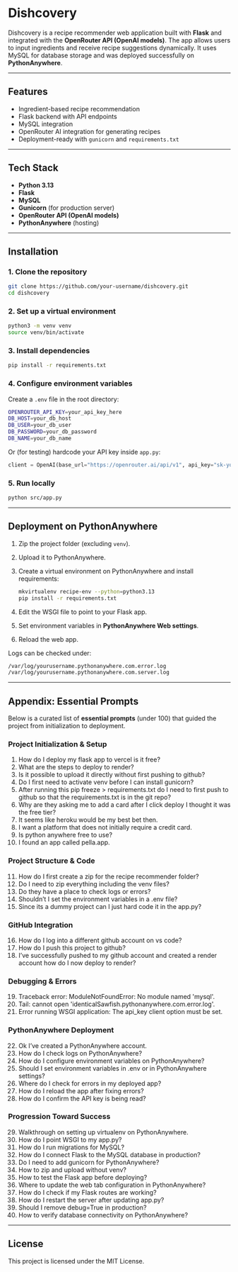 # Dishcovery

Dishcovery is a recipe recommender web application built with **Flask** and integrated with the **OpenRouter API (OpenAI models)**. The app allows users to input ingredients and receive recipe suggestions dynamically. It uses MySQL for database storage and was deployed successfully on **PythonAnywhere**.

---

## Features

* Ingredient-based recipe recommendation
* Flask backend with API endpoints
* MySQL integration
* OpenRouter AI integration for generating recipes
* Deployment-ready with `gunicorn` and `requirements.txt`

---

## Tech Stack

* **Python 3.13**
* **Flask**
* **MySQL**
* **Gunicorn** (for production server)
* **OpenRouter API (OpenAI models)**
* **PythonAnywhere** (hosting)

---

## Installation

### 1. Clone the repository

```bash
git clone https://github.com/your-username/dishcovery.git
cd dishcovery
```

### 2. Set up a virtual environment

```bash
python3 -m venv venv
source venv/bin/activate
```

### 3. Install dependencies

```bash
pip install -r requirements.txt
```

### 4. Configure environment variables

Create a `.env` file in the root directory:

```bash
OPENROUTER_API_KEY=your_api_key_here
DB_HOST=your_db_host
DB_USER=your_db_user
DB_PASSWORD=your_db_password
DB_NAME=your_db_name
```

Or (for testing) hardcode your API key inside `app.py`:

```python
client = OpenAI(base_url="https://openrouter.ai/api/v1", api_key="sk-your_api_key")
```

### 5. Run locally

```bash
python src/app.py
```

---

## Deployment on PythonAnywhere

1. Zip the project folder (excluding `venv`).
2. Upload it to PythonAnywhere.
3. Create a virtual environment on PythonAnywhere and install requirements:

   ```bash
   mkvirtualenv recipe-env --python=python3.13
   pip install -r requirements.txt
   ```
4. Edit the WSGI file to point to your Flask app.
5. Set environment variables in **PythonAnywhere Web settings**.
6. Reload the web app.

Logs can be checked under:

```bash
/var/log/yourusername.pythonanywhere.com.error.log
/var/log/yourusername.pythonanywhere.com.server.log
```

---

## Appendix: Essential Prompts

Below is a curated list of **essential prompts** (under 100) that guided the project from initialization to deployment.

### Project Initialization & Setup

1. How do I deploy my flask app to vercel is it free?
2. What are the steps to deploy to render?
3. Is it possible to upload it directly without first pushing to github?
4. Do I first need to activate venv before I can install gunicorn?
5. After running this pip freeze > requirements.txt do I need to first push to github so that the requirements.txt is in the git repo?
6. Why are they asking me to add a card after I click deploy I thought it was the free tier?
7. It seems like heroku would be my best bet then.
8. I want a platform that does not initially require a credit card.
9. Is python anywhere free to use?
10. I found an app called pella.app.

### Project Structure & Code

11. How do I first create a zip for the recipe recommender folder?
12. Do I need to zip everything including the venv files?
13. Do they have a place to check logs or errors?
14. Shouldn’t I set the environment variables in a .env file?
15. Since its a dummy project can I just hard code it in the app.py?

### GitHub Integration

16. How do I log into a different github account on vs code?
17. How do I push this project to github?
18. I’ve successfully pushed to my github account and created a render account how do I now deploy to render?

### Debugging & Errors

19. Traceback error: ModuleNotFoundError: No module named 'mysql'.
20. Tail: cannot open 'identicalSawfish.pythonanywhere.com.error.log'.
21. Error running WSGI application: The api\_key client option must be set.

### PythonAnywhere Deployment

22. Ok I’ve created a PythonAnywhere account.
23. How do I check logs on PythonAnywhere?
24. How do I configure environment variables on PythonAnywhere?
25. Should I set environment variables in .env or in PythonAnywhere settings?
26. Where do I check for errors in my deployed app?
27. How do I reload the app after fixing errors?
28. How do I confirm the API key is being read?

### Progression Toward Success

29. Walkthrough on setting up virtualenv on PythonAnywhere.
30. How do I point WSGI to my app.py?
31. How do I run migrations for MySQL?
32. How do I connect Flask to the MySQL database in production?
33. Do I need to add gunicorn for PythonAnywhere?
34. How to zip and upload without venv?
35. How to test the Flask app before deploying?
36. Where to update the web tab configuration in PythonAnywhere?
37. How do I check if my Flask routes are working?
38. How do I restart the server after updating app.py?
39. Should I remove debug=True in production?
40. How to verify database connectivity on PythonAnywhere?

---

## License

This project is licensed under the MIT License.

